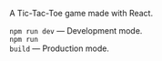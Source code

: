 A Tic-Tac-Toe game made with React.

<code>npm run dev</code> — Development mode.<br>
<code>npm run build</code> — Production mode.
